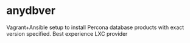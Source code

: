 # anydbver
Vagrant+Ansible setup to install Percona database products with exact version specified. Best experience LXC provider
